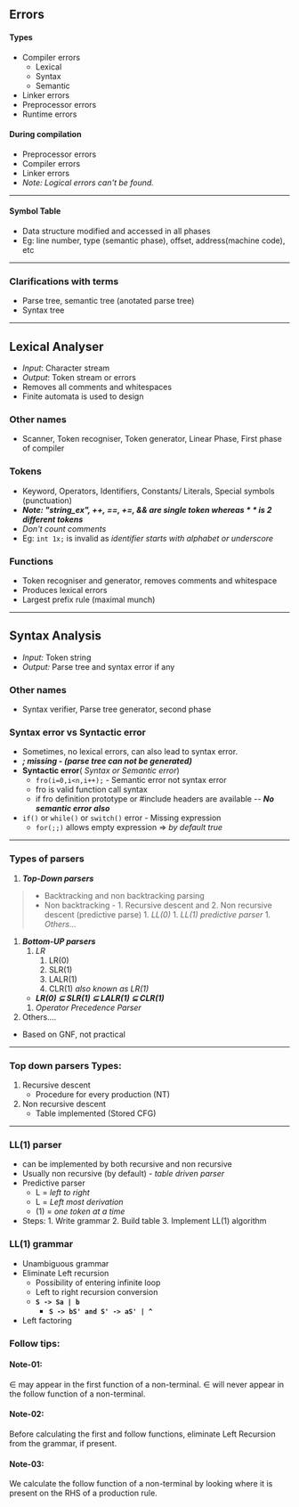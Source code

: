 ## Errors
#### Types
- Compiler errors
    - Lexical 
    - Syntax
    - Semantic
- Linker errors
- Preprocessor errors
- Runtime errors
#### During compilation
- Preprocessor errors
- Compiler errors
- Linker errors
- *Note: Logical errors can't be found.*
---
#### Symbol Table
- Data structure modified and accessed in all phases
- Eg: line number, type (semantic phase), offset, address(machine code), etc 
---
### Clarifications with terms
- Parse tree, semantic tree (anotated parse tree)
- Syntax tree

---
## Lexical Analyser
- *Input*: Character stream
- *Output*: Token stream or errors
- Removes all comments and whitespaces 
- Finite automata is used to design
### Other names
- Scanner, Token recogniser, Token generator, Linear Phase, First phase of compiler
### Tokens
- Keyword, Operators, Identifiers, Constants/ Literals, Special symbols (punctuation)
- ***Note: "string_ex", ++, ==, +=, && are single token whereas * * is 2 different tokens*** 
- *Don't count comments*
- Eg: `int 1x;` is invalid as *identifier starts with alphabet or underscore*
### Functions
- Token recogniser and generator, removes comments and whitespace
- Produces lexical errors 
- Largest prefix rule (maximal munch)
---
## Syntax Analysis
- *Input:* Token string
- *Output:* Parse tree and syntax error if any
### Other names
- Syntax verifier, Parse tree generator, second phase
### Syntax error vs Syntactic error
- Sometimes, no lexical errors, can also lead to syntax error. 
- ***; missing - (parse tree can not be generated)*** 
- **Syntactic error**( *Syntax or Semantic error*)
    - `fro(i=0,i<n,i++);` - Semantic error not syntax error
    - fro is valid function call syntax 
    - if fro definition prototype or #include headers are available -- ***No semantic error also*** 
- `if()` or `while()` or `switch()`  error - Missing expression
    - `for(;;)` allows empty expression => *by default true* 
---
### Types of parsers

1. ***Top-Down parsers***
>- Backtracking and non backtracking parsing
>- Non backtracking - 1. Recursive descent and 2. Non recursive descent (predictive parse)
    1. *LL(0)*
    1. *LL(1)*  *predictive parser*
    1. *Others...*
1. ***Bottom-UP parsers***
    1. *LR* 
        1. LR(0)
        1. SLR(1)
        1. LALR(1)
        1. CLR(1) *also known as LR(1)*
    - ***LR(0) ⊆ SLR(1) ⊆ LALR(1) ⊆ CLR(1)*** 
    1. *Operator Precedence Parser*
1. Others....
- Based on GNF, not practical
---
### Top down parsers Types:
1. Recursive descent 
    - Procedure for every production (NT)
1. Non recursive descent
    - Table implemented (Stored CFG)
---
### LL(1) parser
- can be implemented by both recursive and non recursive
- Usually non recursive (by default) - *table driven parser*
- Predictive parser
    - L = *left to right*
    - L = *Left most derivation*
    - (1) = *one token at a time*
- Steps: 1. Write grammar 2. Build table 3. Implement LL(1) algorithm
### LL(1) grammar
- Unambiguous grammar
- Eliminate Left recursion
    - Possibility of entering infinite loop
    - Left to right recursion conversion
    - **`S -> Sa | b `**
        - **`S -> bS' and S' -> aS' | ^ `**
- Left factoring
### Follow tips:
#### Note-01:
∈ may appear in the first function of a non-terminal.
∈ will never appear in the follow function of a non-terminal.
#### Note-02:
Before calculating the first and follow functions, eliminate Left Recursion from the grammar, if present.
#### Note-03:
We calculate the follow function of a non-terminal by looking where it is present on the RHS of a production rule.



